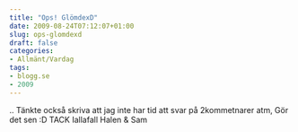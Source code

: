 ```yaml
---
title: "Ops! GlömdexD"
date: 2009-08-24T07:12:07+01:00
slug: ops-glomdexd
draft: false
categories:
- Allmänt/Vardag
tags:
- blogg.se
- 2009
---
```

.. Tänkte också skriva att jag inte har tid att svar på 2kommetnarer atm, Gör det sen :D TACK Iallafall Halen & Sam